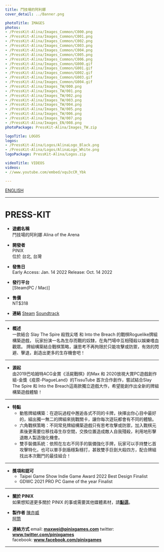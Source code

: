 ```yaml
---
title: 鬥技場的阿利娜
cover_detail: ../Banner.png

photoTitle: IMAGES
photos:
- /PressKit-Alina/Images_Common/C000.png
- /PressKit-Alina/Images_Common/C001.png
- /PressKit-Alina/Images_Common/C002.png
- /PressKit-Alina/Images_Common/C003.png
- /PressKit-Alina/Images_Common/C004.png
- /PressKit-Alina/Images_Common/C005.png
- /PressKit-Alina/Images_Common/C006.png
- /PressKit-Alina/Images_Common/G000.gif
- /PressKit-Alina/Images_Common/G001.gif
- /PressKit-Alina/Images_Common/G002.gif
- /PressKit-Alina/Images_Common/G003.gif
- /PressKit-Alina/Images_Common/G004.gif
- /PressKit-Alina/Images_TW/000.png
- /PressKit-Alina/Images_TW/001.png
- /PressKit-Alina/Images_TW/002.png
- /PressKit-Alina/Images_TW/003.png
- /PressKit-Alina/Images_TW/004.png
- /PressKit-Alina/Images_TW/005.png
- /PressKit-Alina/Images_TW/006.png
- /PressKit-Alina/Images_TW/007.png
- /PressKit-Alina/Images_EN/008.png
photoPackage: PressKit-Alina/Images_TW.zip

logoTitle: LOGOS
logos: 
- /PressKit-Alina/Logos/AlinaLogo_Black.png
- /PressKit-Alina/Logos/AlinaLogo_White.png
logoPackage: PressKit-Alina/Logos.zip

videoTitle: VIDEOS
videos: 
- //www.youtube.com/embed/xqu3cCR_Ybk

---
```

<!--統一管理連結-->
[PINIXPressKitLink]: /PressKit-PINIX/en/
[MAXWEIWEB]: https://maxweichen.github.io/
[STEAMLINK]: https://store.steampowered.com/app/1668690/
[APPSTORELINK]: ..
[GOOGLEPLAYLINK]: ..
[TISSUETUBEWEB]: https://www.facebook.com/TissueTubeGames/
[SOUNDTRACKLINK]: https://store.steampowered.com/app/2060330/_Soundtrack/
<!--統一管理連結-->
<div class=tags>
<a href="../en/" class="button small" target=_self>ENGLISH</a>
</div>

---
<h1>PRESS-KIT</h1>

+ **遊戲名稱**  
鬥技場的阿利娜
Alina of the Arena 

+ **開發者**  
PINIX  
位於 台北, 台灣   

+ **發售日**  
Early Access: Jan. 14 2022
Release: Oct. 14 2022

+ **發行平台**  
[Steam(PC / Mac)]

+ **售價**  
NT$318

+ **連結**
[Steam][STEAMLINK]
[Soundtrack][SOUNDTRACKLINK]
  
---
+ **概述**  
一款結合 Slay The Spire 殺戮尖塔 和 Into the Breach 的戰棋Roguelike牌組構築遊戲，
玩家扮演一名為生存而戰的奴隸，在角鬥場中互相殘殺以娛樂嗜血觀眾。
牌組構築結合戰棋策略，讓思考不再拘限於只能攻擊或防禦，有效的閃避、擊退，創造出更多的生存機會吧！

---
+ **源起**  
由2019巴哈姆特ACG金賞《活屍戰棋》的Max 和 2020放視大賞PC遊戲創作組-金獎《疫原-PlagueLand》的TissuTube 首次合作創作，嘗試結合Slay The Spire 和 Into the Breach這兩款獨立遊戲大作，希望能創作出全新的牌組構築遊戲體驗！

---
+ **特點**  
	- 動態牌組構築：在遊玩過程中邂逅各式不同的卡牌，抉擇出你心目中最好的，組出獨一無二的牌組來挑戰關卡，讓你每次遊玩都會有不同的體驗。
	- 六角戰棋策略：不同常見牌組構築遊戲只有思考攻擊或防禦，加入戰棋元素後更需要位移找尋生存空間，交換位置造成敵人自我殘殺，利用地形擊退敵人製造強化機會。
	- 雙手裝備系統：依照在左右不同手的裝備強化手牌，玩家可以手持雙匕首攻擊特化，也可以單手劍盾穩紮穩打，甚致雙手巨劍大殺四方，配合牌組找出本次戰鬥的最佳組合！

---
+ **獎項和認可**
	- Taipei Game Show Indie Game Award 2022 Best Design Finalist
	- GDWC 2021 PRO PC Game of the year Finalist

---
+ **關於 PINIX**  
如果想知道更多關於 PINIX 的事或需要其他媒體素材，請[**點這**][PINIXPressKitLink]。  

+ **製作者**
[陳亦威][MAXWEIWEB]  
[阿筒][TISSUETUBEWEB]

+ **連絡方式**
email: **maxwei@pinixgames.com**
twitter: **www.twitter.com/pinixgames**  
facebook: **www.facebook.com/pinixgames**

---